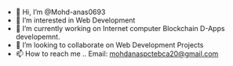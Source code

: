 - 👋 Hi, I’m @Mohd-anas0693
- 👀 I’m interested in Web Development
- 🌱 I’m currently working on Internet computer Blockchain D-Apps developemnt.
- 💞️ I’m looking to collaborate on Web Development Projects
- 📫 How to reach me .. Email: mohdanaspctebca20@gmail.com

<!---
Mohd-anas0693/Mohd-anas0693 is a ✨ special ✨ repository because its `README.md` (this file) appears on your GitHub profile.
You can click the Preview link to take a look at your changes.
--->
